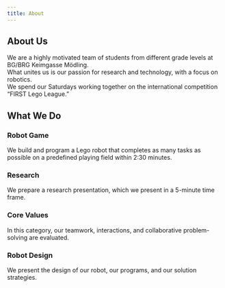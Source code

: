 ```yaml
---
title: About
---
```


## About Us  
We are a highly motivated team of students from different grade levels at BG/BRG Keimgasse Mödling.  
What unites us is our passion for research and technology, with a focus on robotics.  
We spend our Saturdays working together on the international competition “FIRST Lego League.”  

## What We Do  

### Robot Game  
We build and program a Lego robot that completes as many tasks as possible on a predefined playing field within 2:30 minutes.  

### Research  
We prepare a research presentation, which we present in a 5-minute time frame.  

### Core Values  
In this category, our teamwork, interactions, and collaborative problem-solving are evaluated.  

### Robot Design  
We present the design of our robot, our programs, and our solution strategies.  
